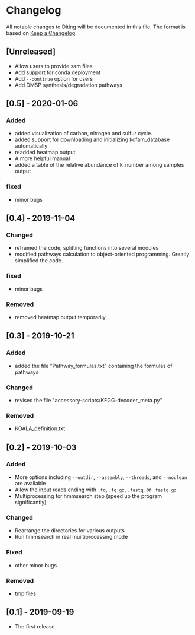 # Changelog
All notable changes to Diting will be documented in this file.
The format is based on [Keep a Changelog](https://keepachangelog.com/en/1.0.0/).

## [Unreleased]

- Allow users to provide sam files
- Add support for conda deployment
- Add `--continue` option for users
- Add DMSP synthesis/degradation pathways

## [0.5] - 2020-01-06

### Added
- added visualization of carbon, nitrogen and sulfur cycle.
- added support for downloading and initializing kofam_database automatically
- readded heatmap output
- A more helpful manual
- added a table of the relative abundance of k_number among samples output 

### fixed
- minor bugs

## [0.4] - 2019-11-04

### Changed
- reframed the code, splitting functions into several modules
- modified pathways calculation to object-oriented programming. Greatly simplified the code.

### fixed
- minor bugs

### Removed
- removed heatmap output temporarily

## [0.3] - 2019-10-21

### Added

- added the file "Pathway_formulas.txt" containing the formulas of pathways

### Changed

- revised the file "accessory-scripts/KEGG-decoder_meta.py"

### Removed

- KOALA_definition.txt

## [0.2] - 2019-10-03

### Added

- More options including `--outdir`, `--assembly`, `--threads`, and `--noclean` are available
- Allow the input reads ending with `.fq`, `.fq.gz`, `.fastq`, or `.fastq.gz`
- Multiprocessing for hmmsearch step (speed up the program significantly)

### Changed

- Rearrange the directories for various outputs
- Run hmmsearch in real muiltiprocessing mode

### Fixed
- other minor bugs

### Removed

- tmp files

## [0.1] - 2019-09-19

- The first release

